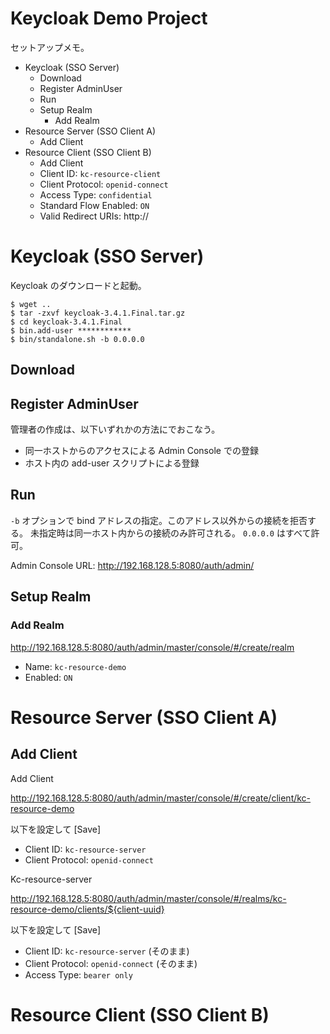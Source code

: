 # Keycloak Demo Project

 セットアップメモ。

- Keycloak (SSO Server)
  - Download
  - Register AdminUser
  - Run
  - Setup Realm
    - Add Realm
- Resource Server (SSO Client A)
  - Add Client
- Resource Client (SSO Client B)
  - Add Client
  - Client ID: `kc-resource-client`
  - Client Protocol: `openid-connect`
  - Access Type: `confidential`
  - Standard Flow Enabled: `ON`
  - Valid Redirect URIs: http://


# Keycloak (SSO Server)

Keycloak のダウンロードと起動。

```
$ wget ..
$ tar -zxvf keycloak-3.4.1.Final.tar.gz
$ cd keycloak-3.4.1.Final
$ bin.add-user ************
$ bin/standalone.sh -b 0.0.0.0
```

## Download

## Register AdminUser

管理者の作成は、以下いずれかの方法にでおこなう。

- 同一ホストからのアクセスによる Admin Console での登録
- ホスト内の add-user スクリプトによる登録

## Run

`-b` オプションで bind アドレスの指定。このアドレス以外からの接続を拒否する。
未指定時は同一ホスト内からの接続のみ許可される。
`0.0.0.0` はすべて許可。

Admin Console URL:
http://192.168.128.5:8080/auth/admin/

## Setup Realm

### Add Realm

http://192.168.128.5:8080/auth/admin/master/console/#/create/realm

- Name: `kc-resource-demo`
- Enabled: `ON`

# Resource Server (SSO Client A)

## Add Client

Add Client

http://192.168.128.5:8080/auth/admin/master/console/#/create/client/kc-resource-demo

以下を設定して [Save]

- Client ID: `kc-resource-server`
- Client Protocol: `openid-connect`

Kc-resource-server

http://192.168.128.5:8080/auth/admin/master/console/#/realms/kc-resource-demo/clients/${client-uuid}

以下を設定して [Save]

- Client ID: `kc-resource-server` (そのまま)
- Client Protocol: `openid-connect` (そのまま)
- Access Type: `bearer only`



# Resource Client (SSO Client B)

